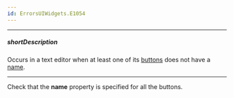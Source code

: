 ```yaml
---
id: ErrorsUIWidgets.E1054
---
```

---
##### shortDescription
Occurs in a text editor when at least one of its [buttons](/api-reference/10%20UI%20Widgets/dxTextEditor/1%20Configuration/buttons '/Documentation/ApiReference/UI_Components/dxTextBox/Configuration/buttons/') does not have a [name](/api-reference/_hidden/dxTextEditorButton/name.md '/Documentation/ApiReference/UI_Components/dxTextBox/Configuration/buttons/#name').

---
Check that the **name** property is specified for all the buttons.